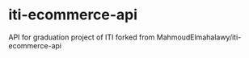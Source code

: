 # iti-ecommerce-api
API for graduation project of ITI forked from MahmoudElmahalawy/iti-ecommerce-api
